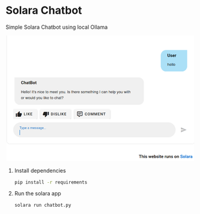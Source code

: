 # Solara Chatbot 

Simple Solara Chatbot using local Ollama

<div align="center">
    <img src="docs/imgs/chatbot-gui.png" alt="Chatbot GUI" width="500"/>
</div>


1. Install dependencies

    ```bash
    pip install -r requirements
    ```
2. Run the solara app

    ```bash
    solara run chatbot.py 
    ```
